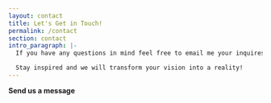 ```yaml
---
layout: contact
title: Let's Get in Touch!
permalink: /contact
section: contact
intro_paragraph: |-
  If you have any questions in mind feel free to email me your inquires.!

  Stay inspired and we will transform your vision into a reality!
---
```


**Send us a message**
